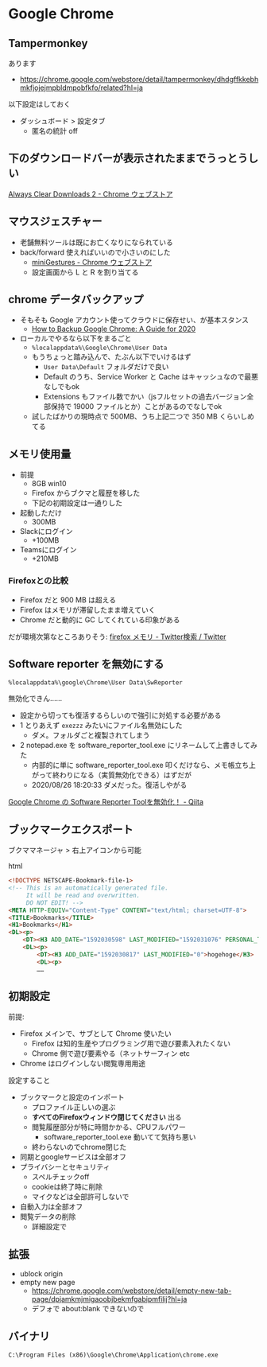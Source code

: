# Google Chrome

## Tampermonkey
あります

- https://chrome.google.com/webstore/detail/tampermonkey/dhdgffkkebhmkfjojejmpbldmpobfkfo/related?hl=ja

以下設定はしておく

- ダッシュボード > 設定タブ
    - 匿名の統計 off

## 下のダウンロードバーが表示されたままでうっとうしい
[Always Clear Downloads 2 - Chrome ウェブストア](https://chrome.google.com/webstore/detail/always-clear-downloads-2/jcajchndfkmnaefkhoaoiagemplbfffn)

## マウスジェスチャー
- 老舗無料ツールは既にお亡くなりになられている
- back/forward 使えればいいので小さいのにした
    - [miniGestures - Chrome ウェブストア](https://chrome.google.com/webstore/detail/minigestures/apnjnepphihnjahpbfjiebcnpgmjnhfp?hl=ja)
    - 設定画面から L と R を割り当てる

## chrome データバックアップ
- そもそも Google アカウント使ってクラウドに保存せい、が基本スタンス
    - [How to Backup Google Chrome: A Guide for 2020](https://www.cloudwards.net/backup-google-chrome/)
- ローカルでやるなら以下をまるごと
    - `%localappdata%\Google\Chrome\User Data`
    - もうちょっと踏み込んで、たぶん以下でいけるはず
        - `User Data\Default` フォルダだけで良い
        - Default のうち、Service Worker と Cache はキャッシュなので最悪なしでもok
        - Extensions もファイル数でかい（jsフルセットの過去バージョン全部保持で 19000 ファイルとか）ことがあるのでなしでok
    - 試したばかりの現時点で 500MB、うち上記二つで 350 MB くらいしめてる

## メモリ使用量
- 前提
    - 8GB win10
    - Firefox からブクマと履歴を移した
    - 下記の初期設定は一通りした
- 起動しただけ
    - 300MB
- Slackにログイン
    - +100MB
- Teamsにログイン
    - +210MB

### Firefoxとの比較
- Firefox だと 900 MB は超える
- Firefox はメモリが滞留したまま増えていく
- Chrome だと動的に GC してくれている印象がある

だが環境次第なところありそう: [firefox メモリ - Twitter検索 / Twitter](https://twitter.com/search?q=firefox%20%E3%83%A1%E3%83%A2%E3%83%AA&src=typed_query)

## Software reporter を無効にする
`%localappdata%\google\Chrome\User Data\SwReporter`

無効化できん……

- 設定から切っても復活するらしいので強引に対処する必要がある
- 1 とりあえず `exezzz` みたいにファイル名無効にした
    - ダメ。フォルダごと複製されてしまう
- 2 notepad.exe を software_reporter_tool.exe にリネームして上書きしてみた
    - 内部的に単に software_reporter_tool.exe 叩くだけなら、メモ帳立ち上がって終わりになる（実質無効化できる）はずだが
    - 2020/08/26 18:20:33 ダメだった。復活しやがる

[Google Chrome の Software Reporter Toolを無効化！ - Qiita](https://qiita.com/YuheiTani/items/162ce1d559d2618f31b4)

## ブックマークエクスポート
ブクママネージャ > 右上アイコンから可能

html

```html
<!DOCTYPE NETSCAPE-Bookmark-file-1>
<!-- This is an automatically generated file.
     It will be read and overwritten.
     DO NOT EDIT! -->
<META HTTP-EQUIV="Content-Type" CONTENT="text/html; charset=UTF-8">
<TITLE>Bookmarks</TITLE>
<H1>Bookmarks</H1>
<DL><p>
    <DT><H3 ADD_DATE="1592030598" LAST_MODIFIED="1592031076" PERSONAL_TOOLBAR_FOLDER="true">ブックマーク バー</H3>
    <DL><p>
        <DT><H3 ADD_DATE="1592030817" LAST_MODIFIED="0">hogehoge</H3>
        <DL><p>
        ……
```

## 初期設定
前提:

- Firefox メインで、サブとして Chrome 使いたい
    - Firefox は知的生産やプログラミング用で遊び要素入れたくない
    - Chrome 側で遊び要素やる（ネットサーフィン etc
- Chrome はログインしない閲覧専用用途

設定すること

- ブックマークと設定のインポート
    - プロファイル正しいの選ぶ
    - **すべてのFirefoxウィンドウ閉じてください** 出る
    - 閲覧履歴部分が特に時間かかる、CPUフルパワー
        - software_reporter_tool.exe 動いてて気持ち悪い
    - 終わらないのでchrome閉じた
- 同期とgoogleサービスは全部オフ
- プライバシーとセキュリティ
    - スペルチェックoff
    - cookieは終了時に削除
    - マイクなどは全部許可しないで
- 自動入力は全部オフ
- 閲覧データの削除
    - 詳細設定で

## 拡張
- ublock origin
- empty new page
    - https://chrome.google.com/webstore/detail/empty-new-tab-page/dpjamkmjmigaoobjbekmfgabipmfilij?hl=ja
    - デフォで about:blank できないので

## バイナリ
`C:\Program Files (x86)\Google\Chrome\Application\chrome.exe`

